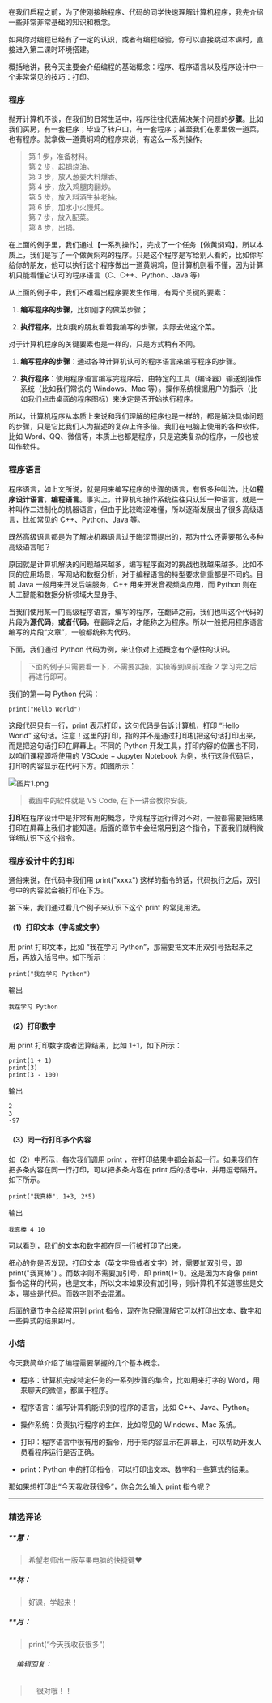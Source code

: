 <p data-nodeid="3085" class="">在我们启程之前，为了使刚接触程序、代码的同学快速理解计算机程序，我先介绍一些非常非常基础的知识和概念。</p>
<p data-nodeid="3086">如果你对编程已经有了一定的认识，或者有编程经验，你可以直接跳过本课时，直接进入第二课时环境搭建。</p>
<p data-nodeid="3087">概括地讲，我今天主要会介绍编程的基础概念：程序、程序语言以及程序设计中一个非常常见的技巧：打印。</p>
<h3 data-nodeid="3088">程序</h3>
<p data-nodeid="3089">抛开计算机不谈，在我们的日常生活中，程序往往代表解决某个问题的<strong data-nodeid="3165">步骤</strong>。比如我们买房，有一套程序；毕业了转户口，有一套程序；甚至我们在家里做一道菜，也有程序。就拿做一道黄焖鸡的程序来说，有这么一系列操作。</p>
<blockquote data-nodeid="3090">
<p data-nodeid="3091">第 1 步，准备材料。<br>
第 2 步，起锅烧油。<br>
第 3 步，放入葱姜大料爆香。<br>
第 4 步，放入鸡腿肉翻炒。<br>
第 5 步，放入料酒生抽老抽。<br>
第 6 步，加水小火慢炖。<br>
第 7 步，放入配菜。<br>
第 8 步，出锅。</p>
</blockquote>
<p data-nodeid="3092">在上面的例子里，我们通过【一系列操作】，完成了一个任务【做黄焖鸡】。所以本质上，我们是写了一个做黄焖鸡的程序。只是这个程序是写给别人看的，比如你写给你的朋友，他可以执行这个程序做出一道黄焖鸡，但计算机则看不懂，因为计算机只能看懂它认可的程序语言（C、C++、Python、Java 等）</p>
<p data-nodeid="3093">从上面的例子中，我们不难看出程序要发生作用，有两个关键的要素：</p>
<ol data-nodeid="3094">
<li data-nodeid="3095">
<p data-nodeid="3096"><strong data-nodeid="3187">编写程序的步骤</strong>，比如刚才的做菜步骤；</p>
</li>
<li data-nodeid="3097">
<p data-nodeid="3098"><strong data-nodeid="3192">执行程序</strong>，比如我的朋友看着我编写的步骤，实际去做这个菜。</p>
</li>
</ol>
<p data-nodeid="3099">对于计算机程序的关键要素也是一样的，只是方式稍有不同。</p>
<ol data-nodeid="3100">
<li data-nodeid="3101">
<p data-nodeid="3102"><strong data-nodeid="3198">编写程序的步骤</strong>：通过各种计算机认可的程序语言来编写程序的步骤。</p>
</li>
<li data-nodeid="3103">
<p data-nodeid="3104"><strong data-nodeid="3203">执行程序</strong>：使用程序语言编写完程序后，由特定的工具（编译器）输送到操作系统（比如我们常说的 Windows、Mac 等）。操作系统根据用户的指示（比如我们点击桌面的程序图标）来决定是否开始执行程序。</p>
</li>
</ol>
<p data-nodeid="3269" class="te-preview-highlight">所以，计算机程序从本质上来说和我们理解的程序也是一样的，都是解决具体问题的步骤，只是它比我们人为描述的复杂上许多倍。我们在电脑上使用的各种软件，比如 Word、QQ、微信等，本质上也都是程序，只是这类复杂的程序，一般也被叫作软件。</p>

<h3 data-nodeid="3106">程序语言</h3>
<p data-nodeid="3107">程序语言，如上文所说，就是用来编写程序的步骤的语言，有很多种叫法，比如<strong data-nodeid="3215">程序设计语言</strong>，<strong data-nodeid="3216">编程语言</strong>。事实上，计算机和操作系统往往只认知一种语言，就是一种叫作二进制化的机器语言，但由于比较晦涩难懂，所以逐渐发展出了很多高级语言，比如常见的 C++、Python、Java 等。</p>
<p data-nodeid="3108">既然高级语言都是为了解决机器语言过于晦涩而提出的，那为什么还需要那么多种高级语言呢？</p>
<p data-nodeid="3109">原因就是计算机解决的问题越来越多，编写程序面对的挑战也就越来越多。比如不同的应用场景，写网站和数据分析，对于编程语言的特型要求侧重都是不同的。目前 Java 一般用来开发后端服务，C++ 用来开发音视频类应用，而 Python 则在人工智能和数据分析领域大显身手。</p>
<p data-nodeid="3110">当我们使用某一门高级程序语言，编写的程序，在翻译之前，我们也叫这个代码的片段为<strong data-nodeid="3224">源代码，或者代码</strong>，在翻译之后，才能称之为程序。所以一般把用程序语言编写的片段“文章”，一般都统称为代码。</p>
<p data-nodeid="3111">下面，我们通过 Python 代码为例，来让你对上述概念有个感性的认识。</p>
<blockquote data-nodeid="3112">
<p data-nodeid="3113">下面的例子只需要看一下，不需要实操，实操等到课前准备 2 学习完之后再进行即可。</p>
</blockquote>
<p data-nodeid="3114">我们的第一句 Python 代码：</p>
<pre class="lang-python" data-nodeid="3115"><code data-language="python">print(<span class="hljs-string">"Hello&nbsp;World"</span>)
</code></pre>
<p data-nodeid="3116">这段代码只有一行，print 表示打印，这句代码是告诉计算机，打印 “Hello World” 这句话。注意！这里的打印，指的并不是通过打印机把这句话打印出来，而是把这句话打印在屏幕上。不同的 Python 开发工具，打印内容的位置也不同，以咱们课程即将使用的 VSCode + Jupyter Notebook 为例，执行这段代码后，打印的内容显示在代码下方。如图所示：</p>
<p data-nodeid="3117"><img src="https://s0.lgstatic.com/i/image6/M00/2D/BC/Cgp9HWBm5iWAb1l5AAHivDJEhn4274.png" alt="图片1.png" data-nodeid="3231"></p>
<blockquote data-nodeid="3118">
<p data-nodeid="3119">截图中的软件就是 VS Code, 在下一讲会教你安装。</p>
</blockquote>
<p data-nodeid="3120"><strong data-nodeid="3237">打印</strong>在程序设计中是非常有用的概念，毕竟程序运行得对不对，一般都需要把结果打印在屏幕上我们才能知道。后面的章节中会经常用到这个指令，下面我们就稍微详细认识下这个指令。</p>
<h3 data-nodeid="3121">程序设计中的打印</h3>
<p data-nodeid="3122">通俗来说，在代码中我们用 print("xxxx") 这样的指令的话，代码执行之后，双引号中的内容就会被打印在下方。</p>
<p data-nodeid="3123">接下来，我们通过看几个例子来认识下这个 print 的常见用法。</p>
<h4 data-nodeid="3124">（1）打印文本（字母或文字）</h4>
<p data-nodeid="3125">用 print 打印文本，比如 “我在学习 Python”，那需要把文本用双引号括起来之后，再放入括号中。如下所示：</p>
<pre class="lang-python" data-nodeid="3126"><code data-language="python">print(<span class="hljs-string">"我在学习 Python"</span>)
</code></pre>
<p data-nodeid="3127">输出</p>
<pre class="lang-java" data-nodeid="3128"><code data-language="java">我在学习 Python
</code></pre>
<h4 data-nodeid="3129">（2）打印数字</h4>
<p data-nodeid="3130">用 print 打印数字或者运算结果，比如 1+1，如下所示：</p>
<pre class="lang-python" data-nodeid="3131"><code data-language="python">print(<span class="hljs-number">1</span> + <span class="hljs-number">1</span>)
print(<span class="hljs-number">3</span>)
print(<span class="hljs-number">3</span> - <span class="hljs-number">100</span>)
</code></pre>
<p data-nodeid="3132">输出</p>
<pre class="lang-java" data-nodeid="3133"><code data-language="java"><span class="hljs-number">2</span>
<span class="hljs-number">3</span>
-<span class="hljs-number">97</span>
</code></pre>
<h4 data-nodeid="3134">（3）同一行打印多个内容</h4>
<p data-nodeid="3135">如（2）中所示，每次我们调用 print ，在打印结果中都会新起一行。如果我们在把多条内容在同一行打印，可以把多条内容在 print 后的括号中，并用逗号隔开。如下所示。</p>
<pre class="lang-python" data-nodeid="3136"><code data-language="python">print(<span class="hljs-string">"我真棒"</span>, <span class="hljs-number">1</span>+<span class="hljs-number">3</span>, <span class="hljs-number">2</span>*<span class="hljs-number">5</span>)
</code></pre>
<p data-nodeid="3137">输出</p>
<pre class="lang-java" data-nodeid="3138"><code data-language="java">我真棒 <span class="hljs-number">4</span> <span class="hljs-number">10</span>
</code></pre>
<p data-nodeid="3139">可以看到，我们的文本和数字都在同一行被打印了出来。</p>
<p data-nodeid="3140">细心的你是否发现，打印文本（英文字母或者文字）时，需要加双引号，即 print("我真棒") 。而数字则不需要加引号，即 print(1+1)。这是因为本身像 print 指令这样的代码，也是文本，所以文本如果没有加引号，则计算机不知道哪些是文本，哪些是代码。而数字则不会混淆。</p>
<p data-nodeid="3141">后面的章节中会经常用到 print 指令，现在你只需理解它可以打印出文本、数字和一些算式的结果即可。</p>
<h3 data-nodeid="3142">小结</h3>
<p data-nodeid="3143">今天我简单介绍了编程需要掌握的几个基本概念。</p>
<ul data-nodeid="3144">
<li data-nodeid="3145">
<p data-nodeid="3146">程序：计算机完成特定任务的一系列步骤的集合，比如用来打字的 Word，用来聊天的微信，都属于程序。</p>
</li>
<li data-nodeid="3147">
<p data-nodeid="3148">程序语言：编写计算机能识别的程序的语言，比如 C++、Java、Python。</p>
</li>
<li data-nodeid="3149">
<p data-nodeid="3150">操作系统：负责执行程序的主体，比如常见的 Windows、Mac 系统。</p>
</li>
<li data-nodeid="3151">
<p data-nodeid="3152">打印：程序语言中很有用的指令，用于把内容显示在屏幕上，可以帮助开发人员看程序运行是否正确。</p>
</li>
<li data-nodeid="3153">
<p data-nodeid="3154">print：Python 中的打印指令，可以打印出文本、数字和一些算式的结果。</p>
</li>
</ul>
<p data-nodeid="3155" class="">那如果想打印出“今天我收获很多”，你会怎么输入 print 指令呢？</p>

---

### 精选评论

##### **慧：
> 希望老师出一版苹果电脑的快捷键❤️

##### **林：
> 好课，学起来！

##### **月：
> print(“今天我收获很多")

 ###### &nbsp;&nbsp;&nbsp; 编辑回复：
> &nbsp;&nbsp;&nbsp; 很对哦！！

